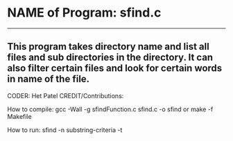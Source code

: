 <h1>NAME of Program: sfind.c</h1>

---------------------------------------------------------------------
This program takes directory name and list all files and sub directories in the directory. It can also filter certain files and look for certain words in name of the file.
---------------------------------------------------------------------

CODER: Het Patel
CREDIT/Contributions:


How to compile:
    gcc -Wall -g sfindFunction.c sfind.c -o sfind
or
make -f Makefile

How to run:
    sfind <directory-where to start looking> -n substring-criteria -t <filetype>
